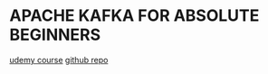 # APACHE KAFKA FOR ABSOLUTE BEGINNERS

[udemy course](https://www.udemy.com/course/apache-kafka-for-beginners/)
[github repo](https://github.com/LearningJournal/Apache-Kafka-For-Absolute-Beginners)
